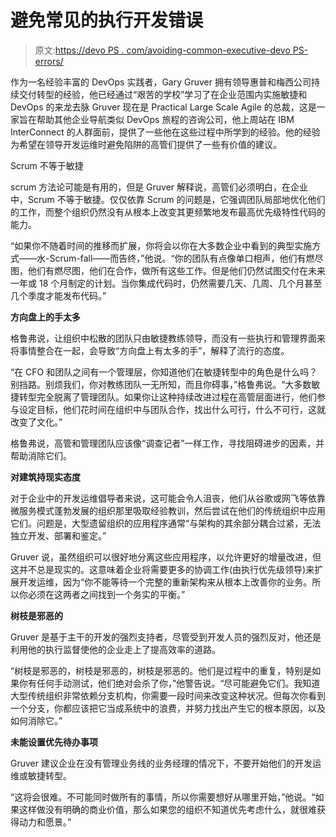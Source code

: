# 避免常见的执行开发错误

> 原文:[https://devo PS . com/avoiding-common-executive-devo PS-errors/](https://devops.com/avoiding-common-executive-devops-mistakes/)

作为一名经验丰富的 DevOps 实践者，Gary Gruver 拥有领导惠普和梅西公司持续交付转型的经验，他已经通过“艰苦的学校”学习了在企业范围内实施敏捷和 DevOps 的来龙去脉 Gruver 现在是 Practical Large Scale Agile 的总裁，这是一家旨在帮助其他企业导航类似 DevOps 旅程的咨询公司，他上周站在 IBM InterConnect 的人群面前，提供了一些他在这些过程中所学到的经验。他的经验为希望在领导开发运维时避免陷阱的高管们提供了一些有价值的建议。

Scrum 不等于敏捷

scrum 方法论可能是有用的，但是 Gruver 解释说，高管们必须明白，在企业中，Scrum 不等于敏捷。仅仅依靠 Scrum 的问题是，它强调团队局部地优化他们的工作，而整个组织仍然没有从根本上改变其更频繁地发布最高优先级特性代码的能力。

“如果你不随着时间的推移而扩展，你将会以你在大多数企业中看到的典型实施方式——水-Scrum-fall——而告终，”他说。“你的团队有点像单口相声，他们有燃尽图，他们有燃尽图，他们在合作，做所有这些工作。但是他们仍然试图交付在未来一年或 18 个月制定的计划。当你集成代码时，仍然需要几天、几周、几个月甚至几个季度才能发布代码。”

**方向盘上的手太多**

格鲁弗说，让组织中松散的团队只由敏捷教练领导，而没有一些执行和管理界面来将事情整合在一起，会导致“方向盘上有太多的手”，解释了流行的态度。

“在 CFO 和团队之间有一个管理层，你知道他们在敏捷转型中的角色是什么吗？别挡路。别烦我们，你对教练团队一无所知，而且你碍事，”格鲁弗说。“大多数敏捷转型完全脱离了管理团队。如果你让这种持续改进过程在高管层面进行，他们参与设定目标，他们花时间在组织中与团队合作，找出什么可行，什么不可行，这就改变了文化。”

格鲁弗说，高管和管理团队应该像“调查记者”一样工作，寻找阻碍进步的因素，并帮助消除它们。

**对建筑持现实态度**

对于企业中的开发运维倡导者来说，这可能会令人沮丧，他们从谷歌或网飞等依靠微服务模式蓬勃发展的组织那里吸取经验教训，然后尝试在他们的传统组织中应用它们。问题是，大型遗留组织的应用程序通常“与架构的其余部分耦合过紧，无法独立开发、部署和鉴定。”

Gruver 说，虽然组织可以很好地分离这些应用程序，以允许更好的增量改进，但这并不总是现实的。这意味着企业将需要更多的协调工作(由执行优先级领导)来扩展开发运维，因为“你不能等待一个完整的重新架构来从根本上改善你的业务。所以你必须在这两者之间找到一个务实的平衡。”

**树枝是邪恶的**

Gruver 是基于主干的开发的强烈支持者，尽管受到开发人员的强烈反对，他还是利用他的执行监督使他的企业走上了提高效率的道路。

“树枝是邪恶的，树枝是邪恶的，树枝是邪恶的。他们是过程中的重复，特别是如果你有任何手动测试，他们绝对会杀了你，”他警告说。“尽可能避免它们。我知道大型传统组织非常依赖分支机构，你需要一段时间来改变这种状况。但每次你看到一个分支，你都应该把它当成系统中的浪费，并努力找出产生它的根本原因，以及如何消除它。”

**未能设置优先待办事项**

Gruver 建议企业在没有管理业务线的业务经理的情况下，不要开始他们的开发运维或敏捷转型。

“这将会很难。不可能同时做所有的事情，所以你需要想好从哪里开始，”他说。“如果这样做没有明确的商业价值，那么如果您的组织不知道优先考虑什么，就很难获得动力和愿景。”